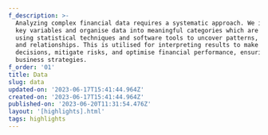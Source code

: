 ```yaml
---
f_description: >-
  Analyzing complex financial data requires a systematic approach. We identify
  key variables and organise data into meaningful categories which are evaluated
  using statistical techniques and software tools to uncover patterns, trends,
  and relationships. This is utilised for interpreting results to make informed
  decisions, mitigate risks, and optimise financial performance, ensuring sound
  business strategies.
f_order: '01'
title: Data
slug: data
updated-on: '2023-06-17T15:41:44.964Z'
created-on: '2023-06-17T15:41:44.964Z'
published-on: '2023-06-20T11:31:54.476Z'
layout: '[highlights].html'
tags: highlights
---
```



